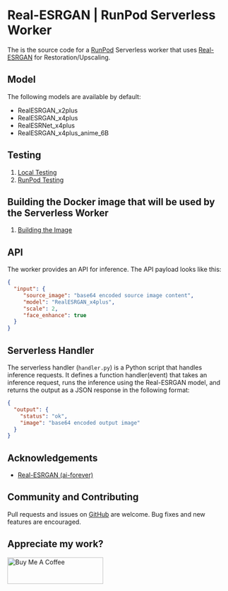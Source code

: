 # Real-ESRGAN | RunPod Serverless Worker

The is the source code for a [RunPod](https://runpod.io?ref=2xxro4sy)
Serverless worker that uses [Real-ESRGAN](https://github.com/xinntao/Real-ESRGAN)
for Restoration/Upscaling.

## Model

The following models are available by default:

* RealESRGAN_x2plus
* RealESRGAN_x4plus
* RealESRNet_x4plus
* RealESRGAN_x4plus_anime_6B

## Testing

1. [Local Testing](docs/testing/local.md)
2. [RunPod Testing](docs/testing/runpod.md)

## Building the Docker image that will be used by the Serverless Worker

1. [Building the Image](docs/building.md) 

## API

The worker provides an API for inference. The API payload looks like this:

```json
{
  "input": {
     "source_image": "base64 encoded source image content",
     "model": "RealESRGAN_x4plus",
     "scale": 2,
     "face_enhance": true
  }
}
```

## Serverless Handler

The serverless handler (`handler.py`) is a Python script that handles
inference requests.  It defines a function handler(event) that takes an
inference request, runs the inference using the Real-ESRGAN model, and
returns the output as a JSON response in the following format:

```json
{
  "output": {
    "status": "ok",
    "image": "base64 encoded output image"
  }
}
```

## Acknowledgements

- [Real-ESRGAN (ai-forever)](https://github.com/ai-forever/Real-ESRGAN)

## Community and Contributing

Pull requests and issues on [GitHub](https://github.com/ashleykleynhans/runpod-worker-real-esrgan)
are welcome. Bug fixes and new features are encouraged.

## Appreciate my work?

<a href="https://www.buymeacoffee.com/ashleyk" target="_blank"><img src="https://cdn.buymeacoffee.com/buttons/v2/default-yellow.png" alt="Buy Me A Coffee" style="height: 60px !important;width: 217px !important;" ></a>
